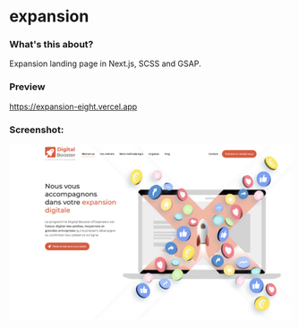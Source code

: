 # expansion

### What's this about?
Expansion landing page in Next.js, SCSS and GSAP.

### Preview
https://expansion-eight.vercel.app

### Screenshot:
![preview](public/preview.png)
